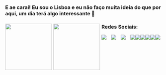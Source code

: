 ### E ae carai! Eu sou o Lisboa e eu não faço muita ideia do que por aqui, um dia terá algo interessante 👋

<!--
**lisboadas/lisboadas** is a ✨ _special_ ✨ repository because its `README.md` (this file) appears on your GitHub profile.

Here are some ideas to get you started:

- 🔭 I’m currently working on ...
- 🌱 I’m currently learning ...
- 👯 I’m looking to collaborate on ...
- 🤔 I’m looking for help with ...
- 💬 Ask me about ...
- 📫 How to reach me: ...
- 😄 Pronouns: ...
- ⚡ Fun fact: ...
-->
<a href="https://lisboadas.dev/">
  <div>
    <img style="float: left; margin-right: 5px; height: 150px;" src="https://github-readme-stats.vercel.app/api?username=lisboadas&show_icons=true&theme=synthwave&count_private=true&hide_border=true&include_all_commits=true" />
    <img style="float: left; margin-right: 5px; height: 150px;" src="https://github-readme-stats.vercel.app/api/wakatime?username=Lisboadas&theme=synthwave&hide_border=true&compact=true&show_icons=true&range=last_7_days"
  </div>
</a>

### Redes Sociais:
  
<div>
  <a href="https://discord.gg/Hr8xZ6D" target="_blank"><img style="float: left; margin-right: 15px;" src="https://lisboadas.dev/images/github/discord%20social%20github.png" /></a>
  <a href="https://instagram.com/lisboadas" target="_blank"><img style="float: left; margin-right: 15px;" src="https://lisboadas.dev/images/github/instagram%20social%20github.png" /></a>
  <a href="https://lisboadas.art/" target="_blank"><img style="float: left; margin-right: 15px;" src="https://lisboadas.dev/images/github/portfolio%20social%20github.png" /></a>
</div>
<div>
  <img style="float: left; margin-rigth: 15px;" src="https://lisboadas.info/api/badge/1/status?upLabel=VPS%20BOTS%201&downLabel=VPS%20BOTS%201&style=for-the-badge">
  <img style="float: left; margin-rigth: 15px;" src="https://lisboadas.info/api/badge/1/uptime/720?labelPrefix=&label=Uptime&labelSuffix=&prefix=&suffix=%&style=for-the-badge">
  <img style="float: left; margin-rigth: 15px;" src="https://lisboadas.info/api/badge/1/ping/720?labelPrefix=&label=30&labelSuffix=d&prefix=&suffix=ms&style=for-the-badge">
</div>
<div>
  <img style="float: left; margin-rigth: 15px;" src="https://lisboadas.info/api/badge/2/status?upLabel=VPS%20BOTS%202&downLabel=VPS%20BOTS%202&style=for-the-badge">
  <img style="float: left; margin-rigth: 15px;" src="https://lisboadas.info/api/badge/2/uptime/720?labelPrefix=&label=Uptime&labelSuffix=&prefix=&suffix=%&style=for-the-badge">
  <img style="float: left; margin-rigth: 15px;" src="https://lisboadas.info/api/badge/2/ping/720?labelPrefix=&label=30&labelSuffix=d&prefix=&suffix=ms&style=for-the-badge">
</div>
